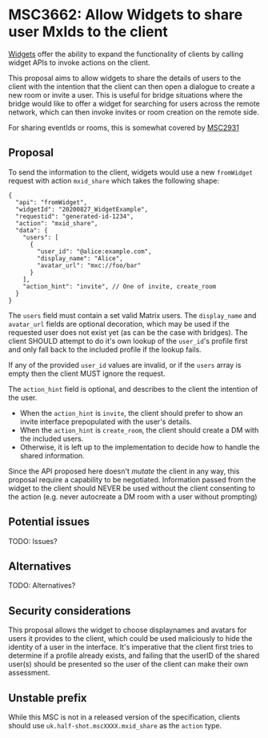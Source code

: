 # MSC3662: Allow Widgets to share user MxIds to the client

[Widgets](https://github.com/matrix-org/matrix-doc/pull/2764) offer the ability to expand
the functionality of clients by calling widget APIs to invoke actions on the client.

This proposal aims to allow widgets to share the details of users to the client with the
intention that the client can then open a dialogue to create a new room or invite a user.
This is useful for bridge situations where the bridge would like to offer a widget for
searching for users across the remote network, which can then invoke invites or room creation
on the remote side.

For sharing eventIds or rooms, this is somewhat covered by [MSC2931](https://github.com/matrix-org/matrix-doc/pull/2931/files)

## Proposal

To send the information to the client, widgets would use a new `fromWidget` request with
action `mxid_share` which takes the following shape:

```json5
{
  "api": "fromWidget",
  "widgetId": "20200827_WidgetExample",
  "requestid": "generated-id-1234",
  "action": "mxid_share",
  "data": {
    "users": [
      {
        "user_id": "@alice:example.com",
        "display_name": "Alice",
        "avatar_url": "mxc://foo/bar"
      }
    ],
    "action_hint": "invite", // One of invite, create_room
  }
}
```

The `users` field must contain a set valid Matrix users. The `display_name` and `avatar_url` fields
are optional decoration, which may be used if the requested user does not exist yet (as can be the case with bridges).
The client SHOULD attempt to do it's own lookup of the `user_id`'s profile first and only fall back to the included
profile if the lookup fails.

If any of the provided `user_id` values are invalid, or if the `users` array is empty then the client MUST ignore
the request.

The `action_hint` field is optional, and describes to the client the intention of the user.

- When the `action_hint` is `invite`, the client should prefer to show an invite interface prepopulated with
the user's details.
- When the `action_hint` is `create_room`, the client should create a DM with the included users.
- Otherwise, it is left up to the implementation to decide how to handle the shared information.


Since the API proposed here doesn't *mutate* the client in any way, this proposal require a capability to
be negotiated. Information passed from the widget to the client should NEVER be used without the client
consenting to the action (e.g. never autocreate a DM room with a user without prompting)

## Potential issues

TODO: Issues?

## Alternatives

TODO: Alternatives?

## Security considerations

This proposal allows the widget to choose displaynames and avatars for users it provides
to the client, which could be used maliciously to hide the identity of a user in the interface.
It's imperative that the client first tries to determine if a profile already exists, and failing that
the userID of the shared user(s) should be presented so the user of the client can make their
own assessment. 


## Unstable prefix

While this MSC is not in a released version of the specification, clients should use 
`uk.half-shot.mscXXXX.mxid_share` as the `action` type.

